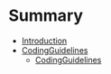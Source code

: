 # Summary

* [Introduction](README.md)
* [CodingGuidelines](CodingGuidelines.md)
    * [CodingGuidelines](CodingGuidelines-1.md)



